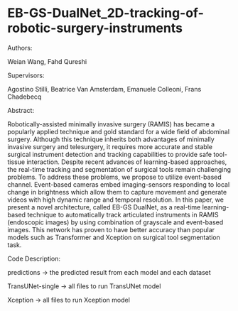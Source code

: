 # EB-GS-DualNet_2D-tracking-of-robotic-surgery-instruments

Authors: 

Weian Wang, Fahd Qureshi

Supervisors: 

Agostino Stilli, Beatrice Van Amsterdam, Emanuele Colleoni, Frans Chadebecq

Abstract: 

Robotically-assisted minimally invasive surgery (RAMIS) has became a popularly applied technique and gold standard for a wide field of abdominal surgery. Although this technique inherits both advantages of minimally invasive surgery and telesurgery, it requires more accurate and stable surgical instrument detection and tracking capabilities to provide safe tool-tissue interaction. Despite recent advances of learning-based approaches, the real-time tracking and segmentation of surgical tools remain challenging problems. To address these problems, we propose to utilize event-based channel. Event-based cameras embed imaging-sensors responding to local change in brightness which allow them to capture movement and generate videos with high dynamic range and temporal resolution. In this paper, we present a novel architecture, called EB-GS DualNet, as a real-time learning-based technique to automatically track articulated instruments in RAMIS (endoscopic images) by using combination of grayscale and event-based images. This network has proven to have better accuracy than popular models such as Transformer and Xception on surgical tool segmentation task.

Code Description:

predictions -> the predicted result from each model and each dataset

TransUNet-single -> all files to run TransUNet model

Xception -> all files to run Xception model